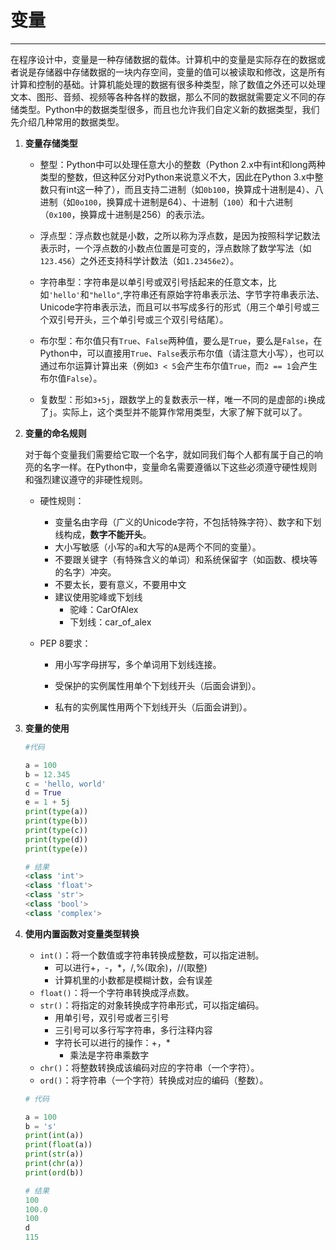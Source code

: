 # 变量

---

在程序设计中，变量是一种存储数据的载体。计算机中的变量是实际存在的数据或者说是存储器中存储数据的一块内存空间，变量的值可以被读取和修改，这是所有计算和控制的基础。计算机能处理的数据有很多种类型，除了数值之外还可以处理文本、图形、音频、视频等各种各样的数据，那么不同的数据就需要定义不同的存储类型。Python中的数据类型很多，而且也允许我们自定义新的数据类型，我们先介绍几种常用的数据类型。

1. **变量存储类型**

   - 整型：Python中可以处理任意大小的整数（Python 2.x中有int和long两种类型的整数，但这种区分对Python来说意义不大，因此在Python 3.x中整数只有int这一种了），而且支持二进制（如`0b100`，换算成十进制是4）、八进制（如`0o100`，换算成十进制是64）、十进制（`100`）和十六进制（`0x100`，换算成十进制是256）的表示法。

   - 浮点型：浮点数也就是小数，之所以称为浮点数，是因为按照科学记数法表示时，一个浮点数的小数点位置是可变的，浮点数除了数学写法（如`123.456`）之外还支持科学计数法（如`1.23456e2`）。

   - 字符串型：字符串是以单引号或双引号括起来的任意文本，比如`'hello'`和`"hello"`,字符串还有原始字符串表示法、字节字符串表示法、Unicode字符串表示法，而且可以书写成多行的形式（用三个单引号或三个双引号开头，三个单引号或三个双引号结尾）。

   - 布尔型：布尔值只有`True`、`False`两种值，要么是`True`，要么是`False`，在Python中，可以直接用`True`、`False`表示布尔值（请注意大小写），也可以通过布尔运算计算出来（例如`3 < 5`会产生布尔值`True`，而`2 == 1`会产生布尔值`False`）。

   - 复数型：形如`3+5j`，跟数学上的复数表示一样，唯一不同的是虚部的`i`换成了`j`。实际上，这个类型并不能算作常用类型，大家了解下就可以了。

     

2. **变量的命名规则**

   对于每个变量我们需要给它取一个名字，就如同我们每个人都有属于自己的响亮的名字一样。在Python中，变量命名需要遵循以下这些必须遵守硬性规则和强烈建议遵守的非硬性规则。

   - 硬性规则：

     - 变量名由字母（广义的Unicode字符，不包括特殊字符）、数字和下划线构成，**数字不能开头**。
     - 大小写敏感（小写的`a`和大写的`A`是两个不同的变量）。
     - 不要跟关键字（有特殊含义的单词）和系统保留字（如函数、模块等的名字）冲突。
     - 不要太长，要有意义，不要用中文
     - 建议使用驼峰或下划线
       - 驼峰：CarOfAlex
       - 下划线：car_of_alex

   - PEP 8要求：

     - 用小写字母拼写，多个单词用下划线连接。

     - 受保护的实例属性用单个下划线开头（后面会讲到）。

     - 私有的实例属性用两个下划线开头（后面会讲到）。

       

3. **变量的使用**

   ```python
   #代码
   
   a = 100
   b = 12.345
   c = 'hello, world'
   d = True
   e = 1 + 5j
   print(type(a)) 
   print(type(b)) 
   print(type(c)) 
   print(type(d)) 
   print(type(e)) 
   
   # 结果
   <class 'int'>
   <class 'float'>
   <class 'str'>
   <class 'bool'>
   <class 'complex'>
   ```
   
   
   
4. **使用内置函数对变量类型转换**

   - `int()`：将一个数值或字符串转换成整数，可以指定进制。
     - 可以进行+，-，*，/,%(取余)，//(取整)
     - 计算机里的小数都是模糊计数，会有误差
   - `float()`：将一个字符串转换成浮点数。
   - `str()`：将指定的对象转换成字符串形式，可以指定编码。
     - 用单引号，双引号或者三引号
     - 三引号可以多行写字符串，多行注释内容
     - 字符长可以进行的操作：+，*
       - 乘法是字符串乘数字
   - `chr()`：将整数转换成该编码对应的字符串（一个字符）。
   - `ord()`：将字符串（一个字符）转换成对应的编码（整数）。

   ```python
   # 代码
   
   a = 100
   b = 's'
   print(int(a))
   print(float(a))
   print(str(a))
   print(chr(a))
   print(ord(b))
   
   # 结果
   100
   100.0
   100
   d
   115
   ```



